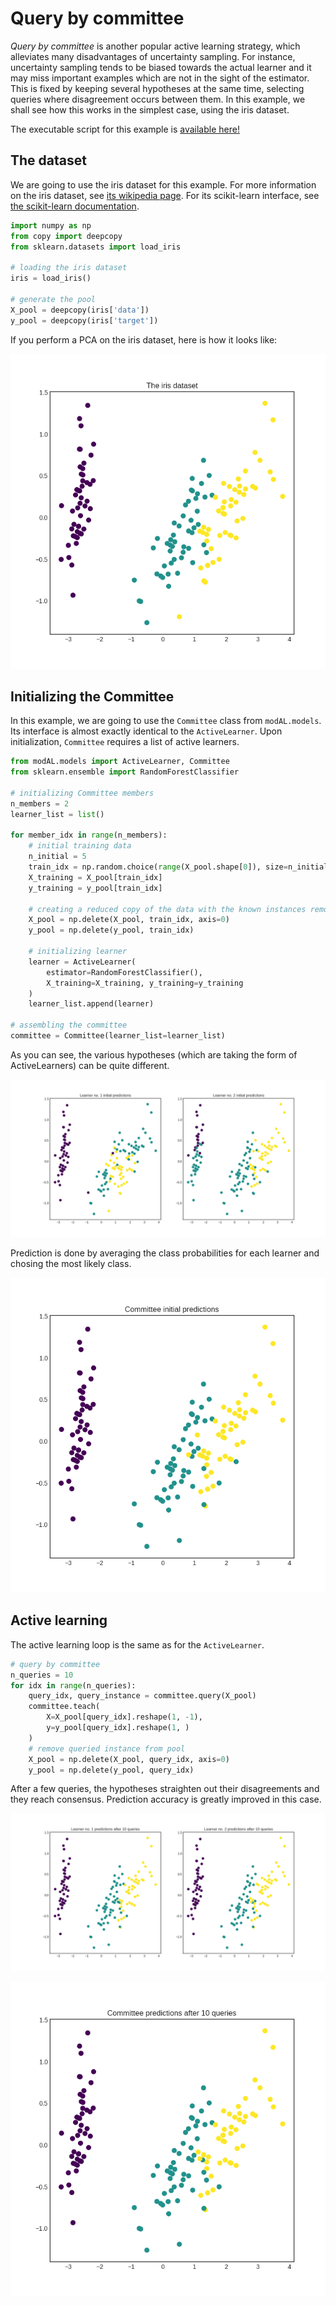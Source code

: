 # Query by committee
*Query by committee* is another popular active learning strategy, which alleviates many disadvantages of uncertainty sampling. For instance, uncertainty sampling tends to be biased towards the actual learner and it may miss important examples which are not in the sight of the estimator. This is fixed by keeping several hypotheses at the same time, selecting queries where disagreement occurs between them. In this example, we shall see how this works in the simplest case, using the iris dataset.

The executable script for this example is [available here!](https://github.com/cosmic-cortex/modAL/blob/master/examples/query_by_committee.py)

## The dataset
We are going to use the iris dataset for this example. For more information on the iris dataset, see [its wikipedia page](https://en.wikipedia.org/wiki/Iris_flower_data_set). For its scikit-learn interface, see [the scikit-learn documentation](http://scikit-learn.org/stable/modules/generated/sklearn.datasets.load_iris.html).
```python
import numpy as np
from copy import deepcopy
from sklearn.datasets import load_iris

# loading the iris dataset
iris = load_iris()

# generate the pool
X_pool = deepcopy(iris['data'])
y_pool = deepcopy(iris['target'])
```

If you perform a PCA on the iris dataset, here is how it looks like:

![pbs-iris_PCA](img/qbc-iris_pca.png)

## Initializing the Committee
In this example, we are going to use the ```Committee``` class from ```modAL.models```. Its interface is almost exactly identical to the ```ActiveLearner```. Upon initialization, ```Committee``` requires a list of active learners.
```python
from modAL.models import ActiveLearner, Committee
from sklearn.ensemble import RandomForestClassifier

# initializing Committee members
n_members = 2
learner_list = list()

for member_idx in range(n_members):
    # initial training data
    n_initial = 5
    train_idx = np.random.choice(range(X_pool.shape[0]), size=n_initial, replace=False)
    X_training = X_pool[train_idx]
    y_training = y_pool[train_idx]

    # creating a reduced copy of the data with the known instances removed
    X_pool = np.delete(X_pool, train_idx, axis=0)
    y_pool = np.delete(y_pool, train_idx)

    # initializing learner
    learner = ActiveLearner(
        estimator=RandomForestClassifier(),
        X_training=X_training, y_training=y_training
    )
    learner_list.append(learner)

# assembling the committee
committee = Committee(learner_list=learner_list)
```
As you can see, the various hypotheses (which are taking the form of ActiveLearners) can be quite different.

![qbc-initial_learners](img/qbc-initial_learners.png)

Prediction is done by averaging the class probabilities for each learner and chosing the most likely class.

![qbc-initial_committee](img/qbc-initial_committee.png)

## Active learning
The active learning loop is the same as for the ```ActiveLearner```.
```python
# query by committee
n_queries = 10
for idx in range(n_queries):
    query_idx, query_instance = committee.query(X_pool)
    committee.teach(
        X=X_pool[query_idx].reshape(1, -1),
        y=y_pool[query_idx].reshape(1, )
    )
    # remove queried instance from pool
    X_pool = np.delete(X_pool, query_idx, axis=0)
    y_pool = np.delete(y_pool, query_idx)
```
After a few queries, the hypotheses straighten out their disagreements and they reach consensus. Prediction accuracy is greatly improved in this case.

![qbc-final_learners](img/qbc-final_learners.png)

![qbc-final_committee](img/qbc-final_committee.png)

